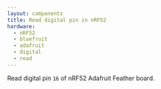```yaml
---
layout: components
title: Read digital pin in nRF52
hardware:
  - nRF52
  - bluefruit
  - adafruit
  - digital
  - read
---
```


Read digital pin `16` of nRF52 Adafruit Feather board.
